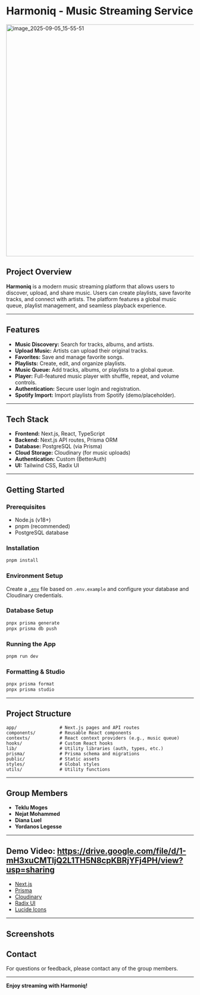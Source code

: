 # Harmoniq - Music Streaming Service

<img width="1338" height="621" alt="image_2025-09-05_15-55-51" src="https://github.com/user-attachments/assets/6e858466-9399-485f-bfbf-0c574b1d2a56" />


## Project Overview

**Harmoniq** is a modern music streaming platform that allows users to discover, upload, and share music. Users can create playlists, save favorite tracks, and connect with artists. The platform features a global music queue, playlist management, and seamless playback experience.

---

## Features

- **Music Discovery:** Search for tracks, albums, and artists.
- **Upload Music:** Artists can upload their original tracks.
- **Favorites:** Save and manage favorite songs.
- **Playlists:** Create, edit, and organize playlists.
- **Music Queue:** Add tracks, albums, or playlists to a global queue.
- **Player:** Full-featured music player with shuffle, repeat, and volume controls.
- **Authentication:** Secure user login and registration.
- **Spotify Import:** Import playlists from Spotify (demo/placeholder).

---

## Tech Stack

- **Frontend:** Next.js, React, TypeScript
- **Backend:** Next.js API routes, Prisma ORM
- **Database:** PostgreSQL (via Prisma)
- **Cloud Storage:** Cloudinary (for music uploads)
- **Authentication:** Custom (BetterAuth)
- **UI:** Tailwind CSS, Radix UI

---

## Getting Started

### Prerequisites

- Node.js (v18+)
- pnpm (recommended)
- PostgreSQL database

### Installation

```sh
pnpm install
```

### Environment Setup

Create a [`.env`](.env ) file based on `.env.example` and configure your database and Cloudinary credentials.

### Database Setup

```sh
pnpx prisma generate
pnpx prisma db push
```

### Running the App

```sh
pnpm run dev
```

### Formatting & Studio

```sh
pnpx prisma format
pnpx prisma studio
```

---

## Project Structure

```
app/                # Next.js pages and API routes
components/         # Reusable React components
contexts/           # React context providers (e.g., music queue)
hooks/              # Custom React hooks
lib/                # Utility libraries (auth, types, etc.)
prisma/             # Prisma schema and migrations
public/             # Static assets
styles/             # Global styles
utils/              # Utility functions
```

---

## Group Members

- **Teklu Moges**
- **Nejat Mohammed**
- **Diana Luel**
- **Yordanos Legesse**

---


## Demo Video: https://drive.google.com/file/d/1-mH3xuCMTljQ2L1TH5N8cpKBRjYFj4PH/view?usp=sharing

- [Next.js](https://nextjs.org/)
- [Prisma](https://www.prisma.io/)
- [Cloudinary](https://cloudinary.com/)
- [Radix UI](https://www.radix-ui.com/)
- [Lucide Icons](https://lucide.dev/)

---

## Screenshots


## Contact

For questions or feedback, please contact any of the group members.

---

**Enjoy streaming with Harmoniq!**
